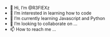 - 👋 Hi, I’m @R3FlEXz
- 👀 I’m interested in learning how to code
- 🌱 I’m currently learning Javascript and Python
- 💞️ I’m looking to collaborate on ...
- 📫 How to reach me ...

<!---
R3FlEXz/R3FlEXz is a ✨ special ✨ repository because its `README.md` (this file) appears on your GitHub profile.
You can click the Preview link to take a look at your changes.
--->
